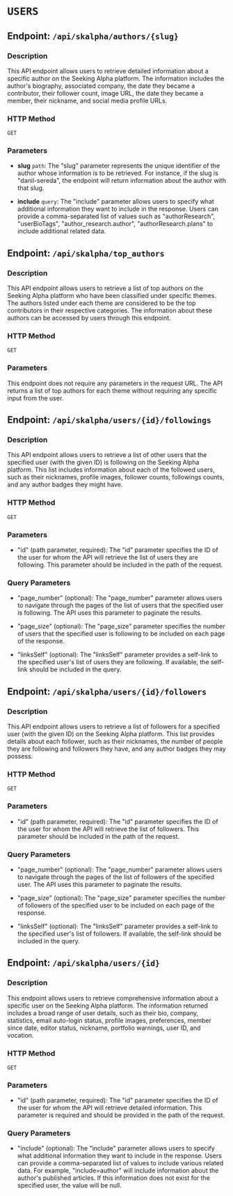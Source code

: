# `USERS`

## Endpoint: `/api/skalpha/authors/{slug}`

### Description
This API endpoint allows users to retrieve detailed information about a specific author on the Seeking Alpha platform. The information includes the author's biography, associated company, the date they became a contributor, their follower count, image URL, the date they became a member, their nickname, and social media profile URLs.

### HTTP Method
`GET`

### Parameters

- **slug** `path`: The "slug" parameter represents the unique identifier of the author whose information is to be retrieved. For instance, if the slug is "danil-sereda", the endpoint will return information about the author with that slug.

- **include** `query`: The "include" parameter allows users to specify what additional information they want to include in the response. Users can provide a comma-separated list of values such as "authorResearch", "userBioTags", "author_research.author", "authorResearch.plans" to include additional related data.

## Endpoint: `/api/skalpha/top_authors`

### Description
This API endpoint allows users to retrieve a list of top authors on the Seeking Alpha platform who have been classified under specific themes. The authors listed under each theme are considered to be the top contributors in their respective categories. The information about these authors can be accessed by users through this endpoint.

### HTTP Method
`GET`

### Parameters
This endpoint does not require any parameters in the request URL. The API returns a list of top authors for each theme without requiring any specific input from the user.

## Endpoint: `/api/skalpha/users/{id}/followings`

### Description
This API endpoint allows users to retrieve a list of other users that the specified user (with the given ID) is following on the Seeking Alpha platform. This list includes information about each of the followed users, such as their nicknames, profile images, follower counts, followings counts, and any author badges they might have.

### HTTP Method
`GET`

### Parameters
- "id" (path parameter, required): The "id" parameter specifies the ID of the user for whom the API will retrieve the list of users they are following. This parameter should be included in the path of the request.

### Query Parameters
- "page_number" (optional): The "page_number" parameter allows users to navigate through the pages of the list of users that the specified user is following. The API uses this parameter to paginate the results.

- "page_size" (optional): The "page_size" parameter specifies the number of users that the specified user is following to be included on each page of the response.

- "linksSelf" (optional): The "linksSelf" parameter provides a self-link to the specified user's list of users they are following. If available, the self-link should be included in the query.


## Endpoint: `/api/skalpha/users/{id}/followers`

### Description
This API endpoint allows users to retrieve a list of followers for a specified user (with the given ID) on the Seeking Alpha platform. This list provides details about each follower, such as their nicknames, the number of people they are following and followers they have, and any author badges they may possess.

### HTTP Method
`GET`

### Parameters
- "id" (path parameter, required): The "id" parameter specifies the ID of the user for whom the API will retrieve the list of followers. This parameter should be included in the path of the request.

### Query Parameters
- "page_number" (optional): The "page_number" parameter allows users to navigate through the pages of the list of followers of the specified user. The API uses this parameter to paginate the results.

- "page_size" (optional): The "page_size" parameter specifies the number of followers of the specified user to be included on each page of the response.

- "linksSelf" (optional): The "linksSelf" parameter provides a self-link to the specified user's list of followers. If available, the self-link should be included in the query.

## Endpoint: `/api/skalpha/users/{id}`

### Description
This endpoint allows users to retrieve comprehensive information about a specific user on the Seeking Alpha platform. The information returned includes a broad range of user details, such as their bio, company, statistics, email auto-login status, profile images, preferences, member since date, editor status, nickname, portfolio warnings, user ID, and vocation.

### HTTP Method
`GET`

### Parameters
- "id" (path parameter, required): The "id" parameter specifies the ID of the user for whom the API will retrieve detailed information. This parameter is required and should be provided in the path of the request.

### Query Parameters
- "include" (optional): The "include" parameter allows users to specify what additional information they want to include in the response. Users can provide a comma-separated list of values to include various related data. For example, "include=author" will include information about the author's published articles. If this information does not exist for the specified user, the value will be null.

